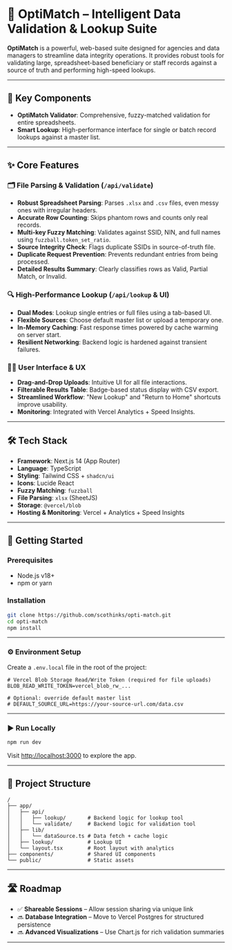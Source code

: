 
# 🧠 OptiMatch – Intelligent Data Validation & Lookup Suite

**OptiMatch** is a powerful, web-based suite designed for agencies and data managers to streamline data integrity operations. It provides robust tools for validating large, spreadsheet-based beneficiary or staff records against a source of truth and performing high-speed lookups.

---

## 🔑 Key Components

- **OptiMatch Validator**: Comprehensive, fuzzy-matched validation for entire spreadsheets.
- **Smart Lookup**: High-performance interface for single or batch record lookups against a master list.

---

## ✨ Core Features

### 🗂️ File Parsing & Validation (`/api/validate`)
- **Robust Spreadsheet Parsing**: Parses `.xlsx` and `.csv` files, even messy ones with irregular headers.
- **Accurate Row Counting**: Skips phantom rows and counts only real records.
- **Multi-key Fuzzy Matching**: Validates against SSID, NIN, and full names using `fuzzball.token_set_ratio`.
- **Source Integrity Check**: Flags duplicate SSIDs in source-of-truth file.
- **Duplicate Request Prevention**: Prevents redundant entries from being processed.
- **Detailed Results Summary**: Clearly classifies rows as Valid, Partial Match, or Invalid.

### 🔍 High-Performance Lookup (`/api/lookup` & UI)
- **Dual Modes**: Lookup single entries or full files using a tab-based UI.
- **Flexible Sources**: Choose default master list or upload a temporary one.
- **In-Memory Caching**: Fast response times powered by cache warming on server start.
- **Resilient Networking**: Backend logic is hardened against transient failures.

### 🧑‍💻 User Interface & UX
- **Drag-and-Drop Uploads**: Intuitive UI for all file interactions.
- **Filterable Results Table**: Badge-based status display with CSV export.
- **Streamlined Workflow**: "New Lookup" and "Return to Home" shortcuts improve usability.
- **Monitoring**: Integrated with Vercel Analytics + Speed Insights.

---

## 🛠️ Tech Stack

- **Framework**: Next.js 14 (App Router)
- **Language**: TypeScript
- **Styling**: Tailwind CSS + `shadcn/ui`
- **Icons**: Lucide React
- **Fuzzy Matching**: `fuzzball`
- **File Parsing**: `xlsx` (SheetJS)
- **Storage**: `@vercel/blob`
- **Hosting & Monitoring**: Vercel + Analytics + Speed Insights

---

## 🚀 Getting Started

### Prerequisites

- Node.js v18+
- npm or yarn

### Installation

```bash
git clone https://github.com/scothinks/opti-match.git
cd opti-match
npm install
```

---

### ⚙️ Environment Setup

Create a `.env.local` file in the root of the project:

```env
# Vercel Blob Storage Read/Write Token (required for file uploads)
BLOB_READ_WRITE_TOKEN=vercel_blob_rw_...

# Optional: override default master list
# DEFAULT_SOURCE_URL=https://your-source-url.com/data.csv
```

---

### ▶️ Run Locally

```bash
npm run dev
```

Visit [http://localhost:3000](http://localhost:3000) to explore the app.

---

## 📁 Project Structure

```text
/
├── app/
│   ├── api/
│   │   ├── lookup/       # Backend logic for lookup tool
│   │   └── validate/     # Backend logic for validation tool
│   ├── lib/
│   │   └── dataSource.ts # Data fetch + cache logic
│   ├── lookup/           # Lookup UI
│   └── layout.tsx        # Root layout with analytics
├── components/           # Shared UI components
└── public/               # Static assets
```

---

## 🛣️ Roadmap

- ✅ **Shareable Sessions** – Allow session sharing via unique link  
- 🔜 **Database Integration** – Move to Vercel Postgres for structured persistence  
- 🔜 **Advanced Visualizations** – Use Chart.js for rich validation summaries  

---

